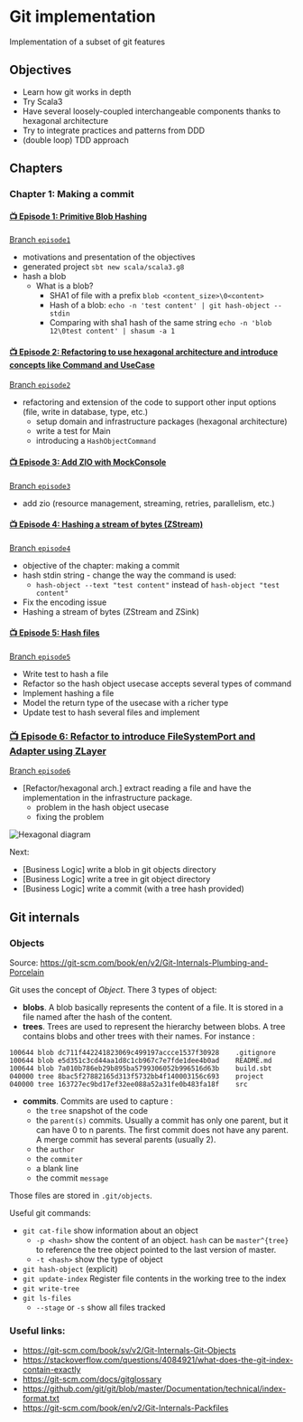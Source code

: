 # Git implementation
Implementation of a subset of git features

## Objectives
- Learn how git works in depth
- Try Scala3
- Have several loosely-coupled interchangeable components thanks to hexagonal architecture
- Try to integrate practices and patterns from DDD 
- (double loop) TDD approach

## Chapters

### Chapter 1: Making a commit

#### [:tv: Episode 1: Primitive Blob Hashing](https://www.youtube.com/watch?v=gN1Hx3C4N2Q&list=PLhevSyucCuqH4--MqzA7q6kcgmOzPaU7G&index=1)
[Branch `episode1`](https://github.com/Dnomyar/git/tree/episode1)
- motivations and presentation of the objectives
- generated project `sbt new scala/scala3.g8`
- hash a blob
  - What is a blob? 
    - SHA1 of file with a prefix `blob <content_size>\0<content>`
    - Hash of a blob: `echo -n 'test content' | git hash-object --stdin`
    - Comparing with sha1 hash of the same string `echo -n 'blob 12\0test content' | shasum -a 1`

#### [:tv: Episode 2: Refactoring to use hexagonal architecture and introduce concepts like Command and UseCase](https://www.youtube.com/watch?v=wzo06-IVmwk&list=PLhevSyucCuqH4--MqzA7q6kcgmOzPaU7G&index=2)
[Branch `episode2`](https://github.com/Dnomyar/git/tree/episode2)
- refactoring and extension of the code to support other input options (file, write in database, type, etc.)
  - setup domain and infrastructure packages (hexagonal architecture)
  - write a test for Main
  - introducing a `HashObjectCommand`

#### [:tv: Episode 3: Add ZIO with MockConsole](https://www.youtube.com/watch?v=1V_IYyuluK4&list=PLhevSyucCuqH4--MqzA7q6kcgmOzPaU7G&index=3) 
[Branch `episode3`](https://github.com/Dnomyar/git/tree/episode3)
- add zio (resource management, streaming, retries, parallelism, etc.)

#### [:tv: Episode 4: Hashing a stream of bytes (ZStream)](https://www.youtube.com/watch?v=F3Jf_YDIwgk&list=PLhevSyucCuqH4--MqzA7q6kcgmOzPaU7G&index=4)
[Branch `episode4`](https://github.com/Dnomyar/git/tree/episode4)
- objective of the chapter: making a commit
- hash stdin string - change the way the command is used: 
  - `hash-object --text "test content"` instead of `hash-object "test content"`
- Fix the encoding issue
- Hashing a stream of bytes (ZStream and ZSink)

#### [:tv: Episode 5: Hash files](https://www.youtube.com/watch?v=0rWkvwdhUwI&list=PLhevSyucCuqH4--MqzA7q6kcgmOzPaU7G&index=5)
[Branch `episode5`](https://github.com/Dnomyar/git/tree/episode5)
- Write test to hash a file
- Refactor so the hash object usecase accepts several types of command 
- Implement hashing a file
- Model the return type of the usecase with a richer type
- Update test to hash several files and implement


### [:tv: Episode 6: Refactor to introduce FileSystemPort and Adapter using ZLayer](https://www.youtube.com/watch?v=VW6LnSzKHEI&list=PLhevSyucCuqH4--MqzA7q6kcgmOzPaU7G&index=6)
[Branch `episode6`](https://github.com/Dnomyar/git/tree/episode6)
- [Refactor/hexagonal arch.] extract reading a file and have the implementation in the infrastructure package.
  - problem in the hash object usecase
  - fixing the problem

![Hexagonal diagram](https://github.com/Dnomyar/git/tree/main/diagram/git-hexagon.png)

Next:
- [Business Logic] write a blob in git objects directory
- [Business Logic] write a tree in git object directory
- [Business Logic] write a commit (with a tree hash provided)





## Git internals
### Objects

Source: https://git-scm.com/book/en/v2/Git-Internals-Plumbing-and-Porcelain 

Git uses the concept of _Object_. There 3 types of object:
- **blobs**. A blob basically represents the content of a file. It is stored in a file named after the hash of the content.   
- **trees**. Trees are used to represent the hierarchy between blobs. A tree contains blobs and other trees with their names. For instance :
```
100644 blob dc711f442241823069c499197accce1537f30928    .gitignore
100644 blob e5d351c3cd44aa1d8c1cb967c7e7fde1dee4b0ad    README.md
100644 blob 7a010b786eb29b895ba5799306052b996516d63b    build.sbt
040000 tree 8bac5f27882165d313f5732bb4f140003156c693    project
040000 tree 163727ec9bd17ef32ee088a52a31fe0b483fa18f    src
```
- **commits**. Commits are used to capture :
    - the `tree` snapshot of the code
    - the `parent(s)` commits. Usually a commit has only one parent, but it can have 0 to n parents. The first commit does not have any parent. A merge commit has several parents (usually 2). 
    - the `author`
    - the `commiter` 
    - a blank line
    - the commit `message`

Those files are stored in `.git/objects`.

Useful git commands:
- `git cat-file` show information about an object
    - `-p <hash>` show the content of an object. `hash` can be `master^{tree}` to reference the tree object pointed to the last version of master.
    - `-t <hash>` show the type of object
- `git hash-object` (explicit)
- `git update-index` Register file contents in the working tree to the index
- `git write-tree` 
- `git ls-files`
  - `--stage` or `-s` show all files tracked




### Useful links:
- https://git-scm.com/book/sv/v2/Git-Internals-Git-Objects
- https://stackoverflow.com/questions/4084921/what-does-the-git-index-contain-exactly
- https://git-scm.com/docs/gitglossary
- https://github.com/git/git/blob/master/Documentation/technical/index-format.txt
- https://git-scm.com/book/en/v2/Git-Internals-Packfiles